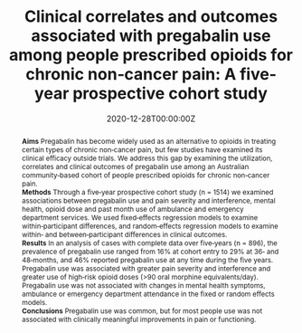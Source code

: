 ﻿---
title: "Clinical correlates and outcomes associated with pregabalin use among people prescribed opioids for chronic non‐cancer pain: A five‐year prospective cohort study"
authors:
- Suzanne Nielsen
- Natasa Gisev
- Janni Leung
- admin
- Raimondo Bruno
- Nicholas Lintzeris
- Briony Larance
- Fiona Blyth
- Wayne Hall
- Milton Cohen
- Louisa Degenhardt
- Michael Farrell
- Gabrielle Campbell
abstract: "**Aims**
Pregabalin has become widely used as an alternative to opioids in treating certain types of chronic non‐cancer pain, but few studies have examined its clinical efficacy outside trials. We address this gap by examining the utilization, correlates and clinical outcomes of pregabalin use among an Australian community‐based cohort of people prescribed opioids for chronic non‐cancer pain.
<br>**Methods**
Through a five‐year prospective cohort study (n = 1514) we examined associations between pregabalin use and pain severity and interference, mental health, opioid dose and past month use of ambulance and emergency department services. We used fixed‐effects regression models to examine within‐participant differences, and random‐effects regression models to examine within‐ and between‐participant differences in clinical outcomes.
<br>**Results**
In an analysis of cases with complete data over five‐years (n = 896), the prevalence of pregabalin use ranged from 16% at cohort entry to 29% at 36‐ and 48‐months, and 46% reported pregabalin use at any time during the five years. Pregabalin use was associated with greater pain severity and interference and greater use of high‐risk opioid doses (>90 oral morphine equivalents/day). Pregabalin use was not associated with changes in mental health symptoms, ambulance or emergency department attendance in the fixed or random effects models.
<br>**Conclusions**
Pregabalin use was common, but for most people use was not associated with clinically meaningful improvements in pain or functioning."
date: "2020-12-28T00:00:00Z"
doi: "10.1111/bcp.14715"
featured: false
image:
  caption: 'Image credit: [Biomed Central]'
  focal_point: ""
  preview_only: false
projects:
- POINT
publication: 'British Journal of Clinical Pharmocology'
publication_short: ""
publication_types:
- "2"
publishDate: "2020-12-28T00:00:00Z"
summary: An examination of the association between pregabalin use and pain, as well as other related factors.
tags:
- Opioids
- Chronic disease
- Longitudinal cohort study
url_source: "https://bpspubs.onlinelibrary.wiley.com/doi/full/10.1111/bcp.14715"
---
